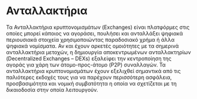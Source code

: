 # Ανταλλακτήρια

Τα Ανταλλακτήρια κρυπτονομισμάτων (Exchanges) είναι πλατφόρμες στις οποίες μπορεί κάποιος να αγοράσει, πουλήσει και ανταλλάξει ψηφιακά περιουσιακά στοιχεία χρησιμοποιώντας παραδοσιακό χρήμα ή άλλα ψηφιακά νομίσματα. Αν και έχουν αρκετές ομοιότητες με τα σημερινά ανταλλακτήρια μετοχών, η δημιουργία αποκεντρωμένων ανταλλακτηρίων (Decentralized Exchanges – DEXs) εξαλείφει την κεντροποίηση της αγοράς για χάρη των άτομο-προς-άτομο (P2P) συναλλαγών. Τα ανταλλακτήρια κρυπτονομισμάτων έχουν εξελιχθεί σημαντικά από τις παλιότερες εκδοχές τους για να παρέχουν περισσότερη ασφάλεια, προσβασιμότητα και νομική συμβατότητα η οποία να σχετίζεται με τη δικαιοδοσία στην οποία λειτουργούν.
